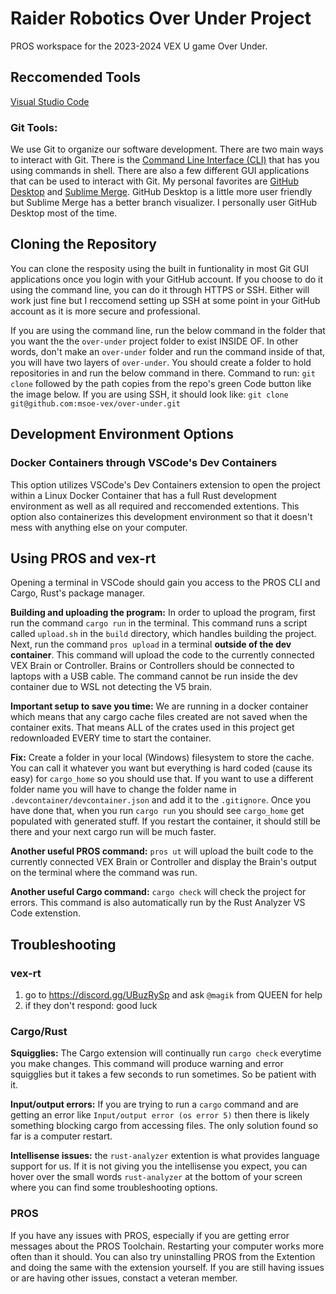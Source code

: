 # Raider Robotics Over Under Project
<!-- add a CI status here when we have that -->

PROS workspace for the 2023-2024 VEX U game Over Under.

## Reccomended Tools
[Visual Studio Code](https://code.visualstudio.com/)

### Git Tools:
We use Git to organize our software development. There are two main ways to interact with Git. There is the [Command Line Interface (CLI)](https://git-scm.com/downloads) that has you using commands in shell. There are also a few different GUI applications that can be used to interact with Git. My personal favorites are [GitHub Desktop](https://desktop.github.com/) and [Sublime Merge](https://www.sublimemerge.com/). GitHub Desktop is a little more user friendly but Sublime Merge has a better branch visualizer. I personally user GitHub Desktop most of the time.

## Cloning the Repository
<!-- To build this project with Docker Desktop, autocrlf must be set to false in Git **before cloning**. This can be done with the following command:

`git config --global core.autocrlf false` -->
You can clone the resposity using the built in funtionality in most Git GUI applications once you login with your GitHub account. If you choose to do it using the command line, you can do it through HTTPS or SSH. Either will work just fine but I reccomend setting up SSH at some point in your GitHub account as it is more secure and professional. 

If you are using the command line, run the below command in the folder that you want the the `over-under` project folder to exist INSIDE OF. In other words, don't make an `over-under` folder and run the command inside of that, you will have two layers of `over-under`. You should create a folder to hold repositories in and run the below command in there. Command to run: `git clone` followed by the path copies from the repo's green Code button like the image below. If you are using SSH, it should look like: `git clone git@github.com:msoe-vex/over-under.git`

## Development Environment Options
### Docker Containers through VSCode's Dev Containers
This option utilizes VSCode's Dev Containers extension to open the project within a Linux Docker Container that has a full Rust development environment as well as all required and reccomended extentions. This option also containerizes this development environment so that it doesn't mess with anything else on your computer.

## Using PROS and vex-rt
Opening a terminal in VSCode should gain you access to the PROS CLI and Cargo, Rust's package manager.

**Building and uploading the program:** In order to upload the program, first run the command `cargo run` in the terminal. This command runs a script called `upload.sh` in the `build` directory, which handles building the project. Next, run the command `pros upload` in a terminal **outside of the dev container**. This command will upload the code to the currently connected VEX Brain or Controller. Brains or Controllers should be connected to laptops with a USB cable. The command cannot be run inside the dev container due to WSL not detecting the V5 brain.

**Important setup to save you time:** We are running in a docker container which means that any cargo cache files created are not saved when the container exits. That means ALL of the crates used in this project get redownloaded EVERY time to start the container. 

**Fix:**
Create a folder in your local (Windows) filesystem to store the cache. You can call it whatever you want but everything is hard coded (cause its easy) for `cargo_home` so you should use that. If you want to use a different folder name you will have to change the folder name in `.devcontainer/devcontainer.json` and add it to the `.gitignore`. Once you have done that, when you run `cargo run` you should see `cargo_home` get populated with generated stuff. If you restart the container, it should still be there and your next cargo run will be much faster.

**Another useful PROS command:** `pros ut` will upload the built code to the currently connected VEX Brain or Controller and display the Brain's output on the terminal where the command was run.

**Another useful Cargo command:** `cargo check` will check the project for errors. This command is also automatically run by the Rust Analyzer VS Code extenstion.

## Troubleshooting

### vex-rt
1. go to https://discord.gg/UBuzRySp and ask `@magik` from QUEEN for help
2. if they don't respond: good luck

### Cargo/Rust
**Squigglies:** The Cargo extension will continually run `cargo check` everytime you make changes. This command will produce warning and error squigglies but it takes a few seconds to run sometimes. So be patient with it.

**Input/output errors:** If you are trying to run a `cargo` command and are getting an error like `Input/output error (os error 5)` then there is likely something blocking cargo from accessing files. The only solution found so far is a computer restart.

**Intellisense issues:** the `rust-analyzer` extention is what provides language support for us. If it is not giving you the intellisense you expect, you can hover over the small words `rust-analyzer` at the bottom of your screen where you can find some troubleshooting options.

### PROS
If you have any issues with PROS, especially if you are getting error messages about the PROS Toolchain. Restarting your computer works more often than it should. You can also try uninstalling PROS from the Extention and doing the same with the extension yourself. If you are still having issues or are having other issues, constact a veteran member.


